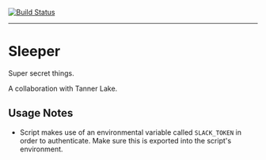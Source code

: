 [![Build Status](https://travis-ci.org/Jakeand3rson/Sleeper.svg?branch=tlake/ci)](https://travis-ci.org/Jakeand3rson/Sleeper)

---

# Sleeper
Super secret things.

A collaboration with Tanner Lake.

## Usage Notes
- Script makes use of an environmental variable called `SLACK_TOKEN` in order
to authenticate. Make sure this is exported into the script's environment.
